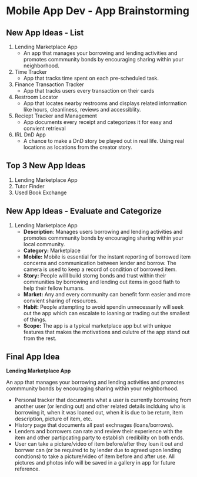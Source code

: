 Mobile App Dev - App Brainstorming
===
## New App Ideas - List
1. Lending Marketplace App
    - An app that manages your borrowing and lending activities and promotes commmunity bonds by encouraging sharing within your neighborhood.
2. Time Tracker
    - App that tracks time spent on each pre-scheduled task.
3. Finance Transaction Tracker
    - App that tracks users every transaction on their cards 
4. Restroom Locator
    - App that locates nearby restrooms and displays related information like hours, cleanliness, reviews and accessiblity.
5. Reciept Tracker and Management
    - App documents every receipt and categorizes it for easy and convient retrieval
6. IRL DnD App
    - A chance to make a DnD story be played out in real life. Using real locations as locations from the creator story.

## Top 3 New App Ideas
1. Lending Marketplace App
2. Tutor Finder
3. Used Book Exchange

## New App Ideas - Evaluate and Categorize
1. Lending Marketplace App
   - **Description**: Manages users borrowing and lending activities and promotes commmunity bonds by encouraging sharing within your local community.
   - **Category:** Marketplace
   - **Mobile:** Mobile is essential for the instant reporting of borrowed item concerns and communication between lender and borrow.  The camera is used to keep a record of condition of borrowed item.
   - **Story:** People willl build storng bonds and trust within their communities by borrowing and lending out items in good fiath to help their fellow humans.
   - **Market:** Any and every community can benefit form easier and more convient sharing of resources. 
   - **Habit:** People attempting to avoid spendin unnecessarily will seek out the app which can escalate to loaning or trading out the smallest of things.
   - **Scope:** The app is a typical marketplace app but with unique features that makes the motivations and culutre of the app stand out from the rest.


## Final App Idea
**Lending Marketplace App**

An app that manages your borrowing and lending activities and promotes commmunity bonds by encouraging sharing within your neighborhood.
- Personal tracker that documents what a user is currently borrowing from another user (or lending out) and other related details inclduing who is borrowing it, when it was loaned out, when it is due to be return, item description, picture of item, etc. 
- History page that documents all past exchnages (loans/borrows).
- Lenders and borrowers can rate and review their experience with the item and other partipcating party to establish credibility on both ends.
- User can take a picture/video of item before/after they loan it out and borrwer can (or be required to by lender due to agreed upon lending condtions) to take a picture/video of item before and after use. All pictures and photos info will be saved in a gallery in app for future reference.


